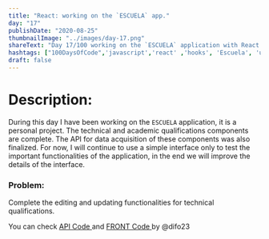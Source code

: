 ```yaml
---
title: "React: working on the `ESCUELA` app."
day: "17"
publishDate: "2020-08-25"
thumbnailImage: "../images/day-17.png"
shareText: "Day 17/100 working on the `ESCUELA` application with React Hooks"
hashtags: ["100DaysOfCode",'javascript','react' ,'hooks', 'Escuela', 'useEffect', 'useState', 'API', 'rest']
draft: false
---
```


# Description:
During this day I have been working on the `ESCUELA` application, it is a personal project. The technical and academic qualifications components are complete. The API for data acquisition of these components was also finalized. For now, I will continue to use a simple interface only to test the important functionalities of the application, in the end we will improve the details of the interface.

### Problem:

Complete the editing and updating functionalities for technical qualifications.


You can check  <a href="https://github.com/difo23/cemasapi" target="_blank"> API Code </a> and <a href= 'https://github.com/difo23/cemasfront'> FRONT Code </a> by @difo23



 



